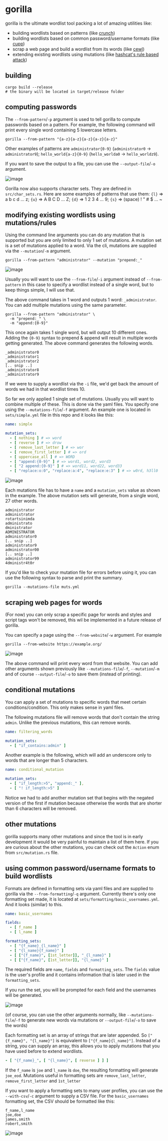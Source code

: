 # gorilla

gorilla is the ultimate wordlist tool packing a lot of amazing utilities like:
- building wordlists based on patterns (like [crunch](https://github.com/jim3ma/crunch))
- building wordlists based on common password/username formats (like [cupp](https://github.com/Mebus/cupp))
- scrap a web page and build a wordlist from its words (like [cewl](https://github.com/digininja/CeWL))
- extending existing wordlists using mutations (like [hashcat's rule based attack](https://hashcat.net/wiki/doku.php?id=rule_based_attack))

## building

```
cargo build --release
# the binary will be located in target/release folder
```

## computing passwords

The `--from-pattern`/`-p` argument is used to tell gorilla to compute passwords based on a pattern. 
For example, the following command will print every single word containing 5 lowercase letters.

```
gorilla --from-pattern "{a-z}{a-z}{a-z}{a-z}{a-z}"
```

Other examples of patterns are `administrator{0-9}` (`administrator0` -> `administrator9`); `hello_world{a-z}{0-9}` (`hello_worlda0` -> `hello_worldz9`).

If you want to save the output to a file, you can use the `--output-file`/`-o` argument.

![image](https://user-images.githubusercontent.com/35298550/183973643-3191f7a0-7dda-4e4f-8f10-eaaa4d748874.png)

Gorilla now also supports character sets. They are defined in `src/char_sets.rs`. Here are some examples of patterns that use them: `{l}` => a b c d ... z; `{u}` => A B C D ... Z; `{d}` => 1 2 3 4 ... 9; `{s}` => (space) ! " # $ ... ~ 

## modifying existing wordlists using mutations/rules

Using the command line arguments you can do any mutation that is supported but you are only limited to only 1 set of mutations. A mutation set is a set of mutations applied to a word. Via the cli, mutations are supplied via the `--mutation`/`-m` argument.

```
gorilla --from-pattern "administrator" --mutation "prepend:_"
```

![image](https://user-images.githubusercontent.com/35298550/183973759-63dcc1c7-c32b-49b4-be68-838d99535f5a.png)

Usually you will want to use the `--from-file`/`-i` argument instead of `--from-pattern` in this case to specify a wordlist instead of a single word, but to keep things simple, I will use that. 

The above command takes in 1 word and outputs 1 word: `_administrator`. You can add multiple mutations using the same parameter.

```
gorilla --from-pattern "administrator" \
  -m "prepend:_" \
  -m "append:{0-9}"
```

This once again takes 1 single word, but will output 10 different ones. Adding the `{0-9}` syntax to prepend & append will result in multiple words getting generated. The above command generates the following words.

```
_administrator0
_administrator1
_administrator2
[.. snip ..]
_administrator8
_administrator9
```

If we were to supply a wordlist via the `-i` file, we'd get back the amount of words we had in that wordlist times 10.

So far we only applied 1 single set of mutations. Usually you will want to combine multiple of these. This is done via the yaml files. You specify one using the `--mutations-file`/`-f` argument. An example one is located in `sets/simple.yml` file in this repo and it looks like this:

```yaml
name: simple

mutation_sets:
  - [ nothing ] # => word
  - [ reverse ] # => drow
  - [ remove_last_letter ] # => wor
  - [ remove_first_letter ] # => ord
  - [ uppercase_all ] # => WORD
  - [ "append:{0-9}" ] # => word1, word2, word3
  - [ "2 append:{0-9}" ] # => word11, word22, word33
  - [ "replace:o:0", "replace:a:4", "replace:e:3" ] # => w0rd, h3ll0
```

![image](https://user-images.githubusercontent.com/35298550/183971400-d3bc2a5d-8620-4163-aa99-f34113dcbbf7.png)

Each mutations file has to have a `name` and a `mutation_sets` value as shown in the example. The above mutation sets will generate, from a single word, 27 other words.

```
administrator
administrator
rotartsinimda
administrato
dministrator
ADMINISTRATOR
administrator0
[.. snip ..]
administrator9
administrator00
[.. snip ..]
administrator99
4dministr4t0r
```

If you'd like to check your mutation file for errors before using it, you can use the following syntax to parse and print the summary.

```
gorilla --mutations-file muts.yml 
```

## scraping web pages for words

(For now) you can only scrap a specific page for words and styles and script tags won't be removed, this wil be implemented in a future release of gorilla. 

You can specify a page using the `--from-website`/`-w` argument. For example

```
gorilla --from-website https://example.org/
```

![image](https://user-images.githubusercontent.com/35298550/183974047-68fb86d4-a8a7-4b1e-9e27-0cf512c95988.png)

The above command will print every word from that website. You can add other arguments shown previously like `--mutations-file`/`-f`, `--mutation`/`-m` and of course `--output-file`/`-o` to save them (instead of printing).

## conditional mutations

You can apply a set of mutations to specific words that meet certain conditions/condition. This only makes sense in yaml files. 

The following mutations file will remove words that don't contain the string `admin`. Unlike the previous mutations, this can remove words.

```yaml
name: filtering_words

mutation_sets:
  - [ "if_contains:admin" ]
```

Another example is the following, which will add an underscore only to words that are longer than 5 characters.

```yaml
name: conditional_mutation

mutation_sets:
  - [ "if_length:>5", "append:_" ],
  - [ "! if_length:>5" ]
```

Notice we had to add another mutation set that begins with the negated version of the first if mutation because otherwise the words that are shorter than 6 characters will be removed.

## other mutations

gorilla supports many other mutations and since the tool is in early development it would be very painful to maintain a list of them here. If you are curious about the other mutations, you can check out the `Action` enum from `src/mutation.rs` file.

## using common password/username formats to build wordlists 

Formats are defined in formatting sets via yaml files and are supplied to gorilla via the `--from-formatting`/`-q` argument. Currently there's only one formatting set made, it is located at `sets/formatting/basic_usernames.yml`. And it looks (similar) to this.

```yaml
name: basic_usernames

fields:
  - [ f_name ]
  - [ l_name ]

formatting_sets:
  - [ "{f_name}_{l_name}" ]
  - [ "{l_name}{f_name}" ]
  - [ ["{f_name}", [1st_letter]], "_{l_name}" ]
  - [ ["{f_name}", [1st_letter]], "{l_name}" ]
```

The required fields are `name`, `fields` and `formatting_sets`. The `fields` value is the user's profile and it contains information that is later used in the `formatting_sets`.

If you run the set, you will be prompted for each field and the usernames will be generated.

![image](https://user-images.githubusercontent.com/35298550/184354813-fd008441-3188-4ef6-98b0-9e4573956d8c.png)

(of course, you can use the other arguments normally, like `--mutations-file`/`-f` to generate new words via mutations or `--output-file`/`-o` to save the words)

Each formatting set is an array of strings that are later appended. So `["{f_name}", "{l_name}"]` is equivalent to `["{f_name}{l_name}"]`. Instead of a string, you can supply an array, this allows you to apply mutations that you have used before to extend wordlists.

```yaml
- [ "{f_name}_", [ "{l_name}", [ reverse ] ] ]
```

If the `f_name` is `joe` and `l_name` is `doe`, the resulting formatting will generate `joe_eod`. Mutations useful in formatting sets are `remove_last_letter`, `remove_first_letter` and `1st_letter`

If you want to apply a formatting sets to many user profiles, you can use the `--with-csv`/`-c` argument to supply a CSV file. For the `basic_usernames` formatting set, the CSV should be formatted like this:

```csv
f_name,l_name
joe,doe
james,smith
robert,smith
```

![image](https://user-images.githubusercontent.com/35298550/184476337-f8f23f7d-0902-483c-9202-6866ad9e371d.png)

